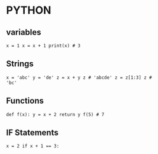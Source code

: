 # PYTHON

## variables
<code>x = 1
x = x + 1
print(x) # 3
</code>

## Strings
<code>x = 'abc'
y = 'de'
z = x + y
z # 'abcde'
z = z[1:3]
z # 'bc'</code>

## Functions
<code>def f(x):
  y = x + 2
  return y
f(5) # 7</code>

## IF Statements
<code>x = 2
if x + 1 == 3:</code>
